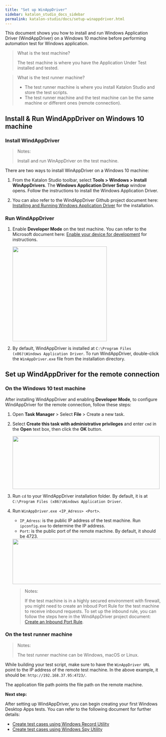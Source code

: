 ```yaml
---
title: "Set up WinAppDriver" 
sidebar: katalon_studio_docs_sidebar
permalink: katalon-studio/docs/setup-winappdriver.html 
---
```

This document shows you how to install and run Windows Application Driver (WindAppDriver) on a Windows 10 machine before performing automation test for Windows application. 

> What is the test machine?
>
> The test machine is where you have the Application Under Test installed and tested.

> What is the test runner machine?
> 
> * The test runner machine is where you install Katalon Studio and store the test scripts. 
> * The test runner machine and the test machine can be the same machine or different ones (remote connection).
## Install & Run WindAppDriver on Windows 10 machine
### Install WindAppDriver

> Notes:
> 
> Install and run WinAppDriver on the test machine. 

There are two ways to install WinAppDriver on a Windows 10 machine:

1. From the Katalon Studio toolbar, select **Tools > Windows > Install WinAppDrivers**. The **Windows Application Driver Setup** window opens. Follow the instructions to install the Windows Application Driver.

2. You can also refer to the WindAppDriver Github project document here: [Installing and Running Windows Application Driver](https://github.com/microsoft/WinAppDriver#installing-and-running-windows-application-driver) for the installation. 
### Run WindAppDriver

1. Enable **Developer Mode** on the test machine. You can refer to the Microsoft document here: [Enable your device for development](https://docs.microsoft.com/en-us/windows/uwp/get-started/enable-your-device-for-development) for instructions.

   <img src="https://github.com/katalon-studio/docs-images/raw/master/katalon-studio/docs/introduction-desktop-app-testing/dev-mode.png" width="305.5" height="">
   
2. By default, WindAppDriver is installed at `C:\Program Files (x86)\Windows Application Driver`. To run WindAppDriver, double-click the `WinAppDriver.exe` file from the installation directory. 

## Set up WindAppDriver for the remote connection
### On the Windows 10 test machine

After installing WindAppDriver and enabling **Developer Mode**, to configure WindAppDriver for the remote connection, follow these steps:

1. Open **Task Manager** > Select **File** > Create a new task.
2. Select **Create this task with administrative privileges** and enter `cmd` in the **Open** text box, then click the **OK** button.

   <img src="https://github.com/katalon-studio/docs-images/raw/master/katalon-studio/docs/introduction-desktop-app-testing/Set-up-1.png" width="476" height="171">

3. Run `cd` to your WindAppDriver installation folder. By default, it is at `C:\Program Files (x86)\Windows Application Driver`.
4. Run `WinAppDriver.exe <IP_Adress> <Port>`.
    
    * `IP_Adress`: is the public IP address of the test machine. Run `ipconfig.exe` to determine the IP address.
    * `Port`: is the public port of the remote machine. By default, it should be 4723.

   <img src="https://github.com/katalon-studio/docs-images/raw/master/katalon-studio/docs/introduction-desktop-app-testing/Set-up-2.png" width="690" height="146">

   > Notes: 
   > 
   > If the test machine is in a highly secured environment with firewall, you might need to create an Inboud Port Rule for the test machine to receive inbound requests. To set up the inbound rule, you can follow the steps here in the WindAppDriver project document: [Create an Inbound Port Rule](https://github.com/microsoft/WinAppDriver/blob/master/Docs/RunningOnRemoteMachine.md).
### On the test runner machine

> Notes:
> 
> The test runner machine can be Windows, macOS or Linux.

While building your test script, make sure to have the `WinAppDriver URL` point to the IP address of the remote test machine. In the above example, it should be: `http://192.168.37.95:4723/`.

The application file path points the file path on the remote machine.


**Next step:**

After setting up WindAppDriver, you can begin creating your first Windows Desktop Apps tests. You can refer to the following document for further details: 
* [Create test cases using Windows Record Utility](https://docs.katalon.com/katalon-studio/docs/windows-recorder-tutorials.html#coordinate-based-recording)
* [Create test cases using Windows Spy Utility](https://docs.katalon.com/katalon-studio/docs/windows-spy-tutorials.html)